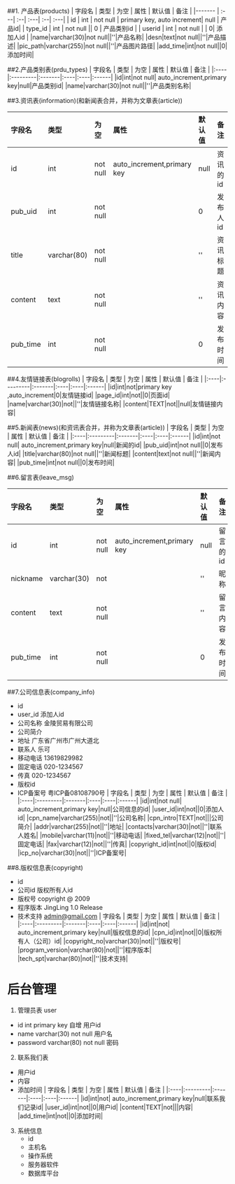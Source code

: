 
##1. 产品表(products)
| 字段名  | 类型   |  为空     |  属性     |    默认值    |  备注    |
|-------   | :---| :--| :---| :--| :---|
| id | int | not null   | primary key, auto increment|  null |    产品id|
| type_id    | int |   not null ||     0     | 产品类别id |
| userid | int | not null |  | 0| 添加人id |
|name|varchar(30)|not null||''|产品名称|
|desn|text|not null||''|产品描述|
|pic_path|varchar(255)|not null||''|产品图片路径|
|add_time|int|not null||0|添加时间|


##2.产品类别表(prdu_types)
| 字段名  | 类型   |  为空     |  属性     |    默认值    |  备注    |
|:----|:---------|:-------|:----|:----|:------|
|id|int|not null| auto_increment,primary key|null|产品类别id|
|name|varchar(30)|not null||''|产品类别名称|


##3.资讯表(information)(和新闻表合并，并称为文章表(article))

| 字段名  | 类型   |  为空     |  属性     |    默认值    |  备注    |
|:----|:---------|:-------|:----|:----|:------|
|id|int|not null| auto_increment,primary key|null|资讯的id|
|pub_uid|int|not null||0|发布人id|
|title|varchar(80)|not null||''|资讯标题|
|content|text|not null||''|资讯内容|
|pub_time|int|not null||0|发布时间|

##4.友情链接表(blogrolls)
| 字段名  | 类型   |  为空     |  属性     |    默认值    |  备注    |
|:----|:---------|:-------|:----|:----|:------|
|id|int|not|primary key ,auto_increment|0|友情链接id|
|page_id|int|not||0|页面id|
|name|varchar(30)|not||''|友情链接名称|
|content|TEXT|not||null|友情链接内容|

##5.新闻表(news)(和资讯表合并，并称为文章表(article))
| 字段名  | 类型   |  为空     |  属性     |    默认值    |  备注    |
|:----|:---------|:-------|:----|:----|:------|
|id|int|not null| auto_increment,primary key|null|新闻的id|
|pub_uid|int|not null||0|发布人id|
|title|varchar(80)|not null||''|新闻标题|
|content|text|not null||''|新闻内容|
|pub_time|int|not null||0|发布时间|
 
##6.留言表(leave_msg)

| 字段名  | 类型   |  为空     |  属性     |    默认值    |  备注    |
|:----|:---------|:-------|:----|:----|:------|
|id|int|not null| auto_increment,primary key|null|留言的id|
|nickname|varchar(30)|not||''|昵称|
|content|text|not null||''|留言内容|
|pub_time|int|not null||0|发布时间|

##7.公司信息表(company_info)
   - id       
   - user_id                添加人id
   - 公司名称               金陵贸易有限公司
   - 公司简介
   - 地址                   广东省广州市广州大道北
   - 联系人                 乐可
   - 移动电话               13619829982
   - 固定电话               020-1234567
   - 传真                   020-1234567
   - 版权id                 
   - ICP备案号              粤ICP备08108790号
| 字段名  | 类型   |  为空     |  属性     |    默认值    |  备注    |
|:----|:---------|:-------|:----|:----|:------|
|id|int|not null| auto_increment,primary key|null|公司信息的id|
|user_id|int|not||0|添加人id|
|cpn_name|varchar(255)|not||''|公司名称|
|cpn_intro|TEXT|not|||公司简介|
|addr|varchar(255)|not||''|地址|
|contacts|varchar(30)|not||''|联系人姓名|
|mobile|varchar(11)|not||''|移动电话|
|fixed_tel|varchar(12)|not||''|固定电话|
|fax|varchar(12)|not||''|传真|
|copyright_id|int|not||0|版权id|
|icp_no|varchar(30)|not||''|ICP备案号|

##8.版权信息表(copyright)
  - id
  - 公司id              版权所有人id
  - 版权号              copyright @ 2009
  - 程序版本            JingLing 1.0 Release
  - 技术支持            admin@gmail.com
| 字段名  | 类型   |  为空     |  属性     |    默认值    |  备注    |
|:----|:---------|:-------|:----|:----|:------|
|id|int|not| auto_increment,primary key|null|版权信息的id|
|cpn_id|int|not||0|版权所有人（公司）id|
|copyright_no|varchar(30)|not||''|版权号|
|program_version|varchar(80)|not||''|程序版本|
|tech_spt|varchar(80)|not||''|技术支持|

# 后台管理
1. 管理员表 user
  - id               int          primary key 自增            用户id
  - name             varchar(30)  not null                   用户名
  - password         varchar(80)  not null                   密码


2. 联系我们表
  - 用户id
  - 内容
  - 添加时间
| 字段名  | 类型   |  为空     |  属性     |    默认值    |  备注    |
|:----|:---------|:-------|:----|:----|:------|
|id|int|not| auto_increment,primary key|null|联系我们记录id|
|user_id|int|not||0|用户id|
|content|TEXT|not|||内容|
|add_time|int|not||0|添加时间|


3. 系统信息 
   - id
   - 主机名
   - 操作系统
   - 服务器软件
   - 数据库平台 


